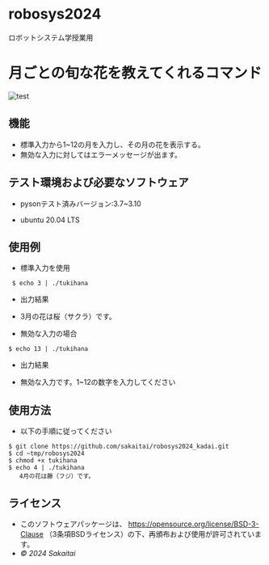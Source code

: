 # robosys2024
ロボットシステム学授業用

# 月ごとの旬な花を教えてくれるコマンド
![test](https://github.com/sakaitai/robosys2024/actions/workflows/test.yml/badge.svg)

## 機能
- 標準入力から1~12の月を入力し、その月の花を表示する。
- 無効な入力に対してはエラーメッセージが出ます。

## テスト環境および必要なソフトウェア
- pysonテスト済みバージョン:3.7~3.10
  
- ubuntu 20.04 LTS
 
 ## 使用例
- 標準入力を使用
  
` $ echo 3 | ./tukihana`

- 出力結果
  
- 3月の花は桜（サクラ）です。
  
- 無効な入力の場合
  
`$ echo 13 | ./tukihana `

- 出力結果

- 無効な入力です。1~12の数字を入力してください

## 使用方法
- 以下の手順に従ってください

```
$ git clone https://github.com/sakaitai/robosys2024_kadai.git
$ cd ~tmp/robosys2024
$ chmod +x tukihana
$ echo 4 | ./tukihana
   4月の花は藤（フジ）です。
```




## ライセンス
- このソフトウェアパッケージは、
  https://opensource.org/license/BSD-3-Clause
  （3条項BSDライセンス）の下、再頒布および使用が許可されています。
-  *© 2024 Sakaitai*

  
